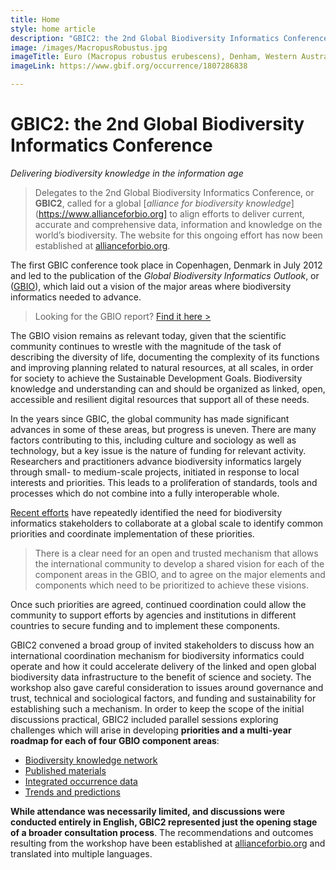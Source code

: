 ```yaml
---
title: Home
style: home article
description: "GBIC2: the 2nd Global Biodiversity Informatics Conference—delivering biodiversity knowledge in the information age"
image: /images/MacropusRobustus.jpg
imageTitle: Euro (Macropus robustus erubescens), Denham, Western Australia, 10 January 2018. Photo by Donald Hobern via iNaturalist.org, licensed under CC BY 4.0.
imageLink: https://www.gbif.org/occurrence/1807286838

---
```

GBIC2: the 2nd Global Biodiversity Informatics Conference
===================

_Delivering biodiversity knowledge in the information age_

> Delegates to the 2nd Global Biodiversity Informatics Conference, or **GBIC2**, called for a global [_alliance for biodiversity knowledge_](https://www.allianceforbio.org] to align efforts to deliver current, accurate and comprehensive data, information and knowledge on the world’s biodiversity. The website for this ongoing effort has now been established at [allianceforbio.org](https://www.allianceforbio.org).

The first GBIC conference took place in Copenhagen, Denmark in July 2012 and led to the publication of the _Global Biodiversity Informatics Outlook_, or ([GBIO](./gbio)), which laid out a vision of the major areas where biodiversity informatics needed to advance. 

> Looking for the GBIO report? [Find it here >](https://www.gbif.org/document/80859)

The GBIO vision remains as relevant today, given that the scientific community continues to wrestle with the magnitude of the task of describing the diversity of life, documenting the complexity of its functions and improving planning related to natural resources, at all scales, in order for society to achieve the Sustainable Development Goals. Biodiversity knowledge and understanding can and should be organized as linked, open, accessible and resilient digital resources that support all of these needs.

In the years since GBIC, the global community has made significant advances in some of these areas, but progress is uneven. There are many factors contributing to this, including culture and sociology as well as technology, but a key issue is the nature of funding for relevant activity. Researchers and practitioners advance biodiversity informatics largely through small- to medium-scale projects, initiated in response to local interests and priorities. This leads to a proliferation of standards, tools and processes which do not combine into a fully interoperable whole.

[Recent efforts](./background) have repeatedly identified the need for biodiversity informatics stakeholders to collaborate at a global scale to identify common priorities and coordinate implementation of these priorities.

> There is a clear need for an open and trusted mechanism that allows the international community to develop a shared vision for each of the component areas in the GBIO, and to agree on the major elements and components which need to be prioritized to achieve these visions. 

Once such priorities are agreed, continued coordination could allow the community to support efforts by agencies and institutions in different countries to secure funding and to implement these components. 

GBIC2 convened a broad group of invited stakeholders to discuss how an international coordination mechanism for biodiversity informatics could operate and how it could accelerate delivery of the linked and open global biodiversity data infrastructure to the benefit of science and society. The workshop also gave careful consideration to issues around governance and trust, technical and sociological factors, and funding and sustainability for establishing such a mechanism. In order to keep the scope of the initial discussions practical, GBIC2 included parallel sessions exploring challenges which will arise in developing **priorities and a multi-year roadmap for each of four GBIO component areas**: 
+ [Biodiversity knowledge network](/en/programme/knowledge-network)
+ [Published materials](/en/programme/published-materials)
+ [Integrated occurrence data](/en/programme/occurrence-data)
+ [Trends and predictions](/en/programme/trends)

**While attendance was necessarily limited, and discussions were conducted entirely in English, GBIC2 represented just the opening stage of a broader consultation process**. The recommendations and outcomes resulting from the workshop have been established at [allianceforbio.org](https://www.allianceforbio.org) and translated into multiple languages.
